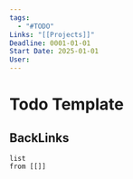 ```yaml
---
tags:
  - "#TODO"
Links: "[[Projects]]"
Deadline: 0001-01-01
Start Date: 2025-01-01
User:
---
```

# Todo Template
## BackLinks

```dataview
list
from [[]]
```

